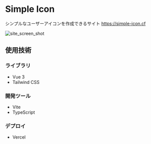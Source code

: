 # Simple Icon

シンプルなユーザーアイコンを作成できるサイト
https://simple-icon.cf

![site_screen_shot](https://user-images.githubusercontent.com/55728594/126586758-492350fa-5c42-4f26-93ef-a0ceb2fecc6c.png)

## 使用技術

### ライブラリ

- Vue 3
- Tailwind CSS

### 開発ツール

- Vite
- TypeScript

### デプロイ

- Vercel
